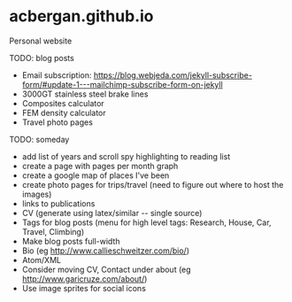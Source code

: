 # acbergan.github.io
Personal website


TODO: blog posts
- Email subscription: https://blog.webjeda.com/jekyll-subscribe-form/#update-1---mailchimp-subscribe-form-on-jekyll
- 3000GT stainless steel brake lines
- Composites calculator
- FEM density calculator
- Travel photo pages

TODO: someday
- add list of years and scroll spy highlighting to reading list
- create a page with pages per month graph
- create a google map of places I've been
- create photo pages for trips/travel (need to figure out where to host the images)
- links to publications
- CV (generate using latex/similar -- single source)
- Tags for blog posts (menu for high level tags: Research, House, Car, Travel, Climbing)
- Make blog posts full-width
- Bio (eg http://www.callieschweitzer.com/bio/)
- Atom/XML
- Consider moving CV, Contact under about (eg http://www.garicruze.com/about/)
- Use image sprites for social icons